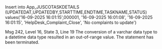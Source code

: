 Insert into App_JUSCOTASKDETAILS (UPDATEDAT,UPDATEDBY,STARTTIME,ENDTIME,TASKNAME,STATUS) 
values('16-09-2025 16:01:15',000001,
'16-09-2025 16:01:08',
'16-09-2025 16:01:15',
'HelpDesk_Complaint_Close',
'No complaints to update') 

Msg 242, Level 16, State 3, Line 19
The conversion of a varchar data type to a datetime data type resulted in an out-of-range value.
The statement has been terminated.
